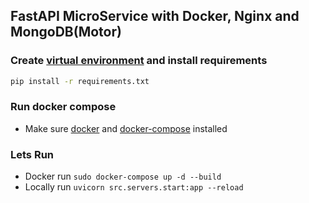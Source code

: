 ## FastAPI MicroService with Docker, Nginx and MongoDB(Motor)

### Create [virtual environment](https://docs.python.org/3/library/venv.html) and install requirements 
```sh
pip install -r requirements.txt
```

### Run docker compose
- Make sure [docker](https://docs.docker.com/engine/install) and [docker-compose](https://docs.docker.com/compose/install/) installed

### Lets Run
- Docker run `sudo docker-compose up -d --build`
- Locally run  `uvicorn src.servers.start:app --reload`
